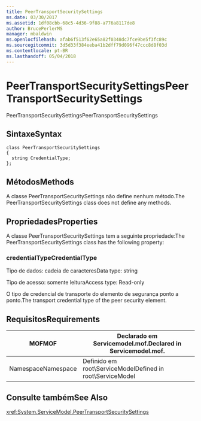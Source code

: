 ```yaml
---
title: PeerTransportSecuritySettings
ms.date: 03/30/2017
ms.assetid: 1df08cbb-68c5-4d36-9f88-a776a8117de8
author: BrucePerlerMS
manager: mbaldwin
ms.openlocfilehash: afab6f513f62e65a82f0348dc7fce9be5f3fc89c
ms.sourcegitcommit: 3d5d33f384eeba41b2dff79d096f47ccc8d8f03d
ms.contentlocale: pt-BR
ms.lasthandoff: 05/04/2018
---
```

# <a name="peertransportsecuritysettings"></a><span data-ttu-id="f133d-102">PeerTransportSecuritySettings</span><span class="sxs-lookup"><span data-stu-id="f133d-102">PeerTransportSecuritySettings</span></span>
<span data-ttu-id="f133d-103">PeerTransportSecuritySettings</span><span class="sxs-lookup"><span data-stu-id="f133d-103">PeerTransportSecuritySettings</span></span>  
  
## <a name="syntax"></a><span data-ttu-id="f133d-104">Sintaxe</span><span class="sxs-lookup"><span data-stu-id="f133d-104">Syntax</span></span>  
  
```  
class PeerTransportSecuritySettings  
{  
  string CredentialType;  
};  
```  
  
## <a name="methods"></a><span data-ttu-id="f133d-105">Métodos</span><span class="sxs-lookup"><span data-stu-id="f133d-105">Methods</span></span>  
 <span data-ttu-id="f133d-106">A classe PeerTransportSecuritySettings não define nenhum método.</span><span class="sxs-lookup"><span data-stu-id="f133d-106">The PeerTransportSecuritySettings class does not define any methods.</span></span>  
  
## <a name="properties"></a><span data-ttu-id="f133d-107">Propriedades</span><span class="sxs-lookup"><span data-stu-id="f133d-107">Properties</span></span>  
 <span data-ttu-id="f133d-108">A classe PeerTransportSecuritySettings tem a seguinte propriedade:</span><span class="sxs-lookup"><span data-stu-id="f133d-108">The PeerTransportSecuritySettings class has the following property:</span></span>  
  
### <a name="credentialtype"></a><span data-ttu-id="f133d-109">credentialType</span><span class="sxs-lookup"><span data-stu-id="f133d-109">CredentialType</span></span>  
 <span data-ttu-id="f133d-110">Tipo de dados: cadeia de caracteres</span><span class="sxs-lookup"><span data-stu-id="f133d-110">Data type: string</span></span>  
  
 <span data-ttu-id="f133d-111">Tipo de acesso: somente leitura</span><span class="sxs-lookup"><span data-stu-id="f133d-111">Access type: Read-only</span></span>  
  
 <span data-ttu-id="f133d-112">O tipo de credencial de transporte do elemento de segurança ponto a ponto.</span><span class="sxs-lookup"><span data-stu-id="f133d-112">The transport credential type of the peer security element.</span></span>  
  
## <a name="requirements"></a><span data-ttu-id="f133d-113">Requisitos</span><span class="sxs-lookup"><span data-stu-id="f133d-113">Requirements</span></span>  
  
|<span data-ttu-id="f133d-114">MOF</span><span class="sxs-lookup"><span data-stu-id="f133d-114">MOF</span></span>|<span data-ttu-id="f133d-115">Declarado em Servicemodel.mof.</span><span class="sxs-lookup"><span data-stu-id="f133d-115">Declared in Servicemodel.mof.</span></span>|  
|---------|-----------------------------------|  
|<span data-ttu-id="f133d-116">Namespace</span><span class="sxs-lookup"><span data-stu-id="f133d-116">Namespace</span></span>|<span data-ttu-id="f133d-117">Definido em root\ServiceModel</span><span class="sxs-lookup"><span data-stu-id="f133d-117">Defined in root\ServiceModel</span></span>|  
  
## <a name="see-also"></a><span data-ttu-id="f133d-118">Consulte também</span><span class="sxs-lookup"><span data-stu-id="f133d-118">See Also</span></span>  
 <xref:System.ServiceModel.PeerTransportSecuritySettings>
